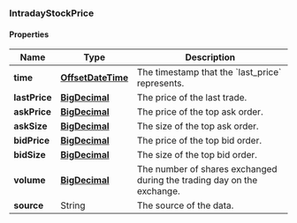 
[//]: # (CLASS:IntradayStockPrice)

[//]: # (KIND:object)

### IntradayStockPrice

#### Properties

[//]: # (START_DEFINITION)

Name | Type | Description
------------ | ------------- | -------------
**time** | [**OffsetDateTime**](OffsetDateTime.md) | The timestamp that the &#x60;last_price&#x60; represents. &nbsp;
**lastPrice** | [**BigDecimal**](BigDecimal.md) | The price of the last trade. &nbsp;
**askPrice** | [**BigDecimal**](BigDecimal.md) | The price of the top ask order. &nbsp;
**askSize** | [**BigDecimal**](BigDecimal.md) | The size of the top ask order. &nbsp;
**bidPrice** | [**BigDecimal**](BigDecimal.md) | The price of the top bid order. &nbsp;
**bidSize** | [**BigDecimal**](BigDecimal.md) | The size of the top bid order. &nbsp;
**volume** | [**BigDecimal**](BigDecimal.md) | The number of shares exchanged during the trading day on the exchange. &nbsp;
**source** | String | The source of the data. &nbsp;

[//]: # (END_DEFINITION)


[//]: # (CONTAINED_CLASS:OffsetDateTime)


[//]: # (CONTAINED_CLASS:BigDecimal)


[//]: # (CONTAINED_CLASS:BigDecimal)


[//]: # (CONTAINED_CLASS:BigDecimal)


[//]: # (CONTAINED_CLASS:BigDecimal)


[//]: # (CONTAINED_CLASS:BigDecimal)


[//]: # (CONTAINED_CLASS:BigDecimal)





